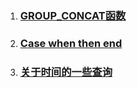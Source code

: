 1. ### [GROUP\_CONCAT函数](/sql/mysql/groupconcat.md)
2. ### [Case when then end](/sql/mysql/case-when-then-end.md)
3. ### [关于时间的一些查询](/sql/mysql/guan-yu-shi-jian-de-yi-xie-cha-xun.md)



